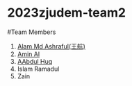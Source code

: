 # 2023zjudem-team2
#Team Members
1. [Alam Md Ashraful(王航)](https://ashraful756.github.io/Ashraful_Profile/)
2. [Amin Al](https://aminal333.github.io/alamin_bio/)
3. [AAbdul Huq](https://abdulhaq2.github.io/DIGITAL-INDUSTRIAL-DESIGN-REVOLUTION/)
4. Islam Ramadul
5. Zain
